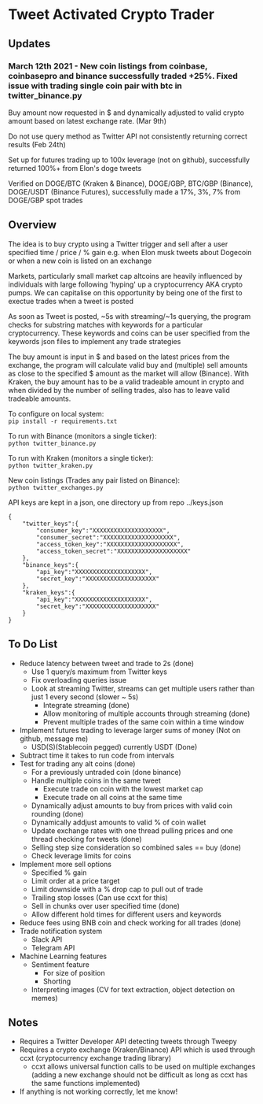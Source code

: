 # Tweet Activated Crypto Trader

## Updates
### March 12th 2021 - New coin listings from coinbase, coinbasepro and binance successfully traded +25%. Fixed issue with trading single coin pair with btc in twitter_binance.py

Buy amount now requested in $ and dynamically adjusted to valid crypto amount based on latest exchange rate. (Mar 9th)

Do not use query method as Twitter API not consistently returning correct results (Feb 24th)

Set up for futures trading up to 100x leverage (not on github), successfully returned 100%+ from Elon's doge tweets

Verified on DOGE/BTC (Kraken & Binance), DOGE/GBP, BTC/GBP (Binance), DOGE/USDT (Binance Futures), successfully made a 17%, 3%, 7% from DOGE/GBP spot trades

## Overview
The idea is to buy crypto using a Twitter trigger and sell after a user specified time / price / % gain e.g. when Elon musk tweets about Dogecoin or when a new coin is listed on an exchange

Markets, particularly small market cap altcoins are heavily influenced by individuals with large following 'hyping' up a cryptocurrency AKA crypto pumps. We can capitalise on this opportunity by being one of the first to exectue trades when a tweet is posted

As soon as Tweet is posted, ~5s with streaming/~1s querying, the program checks for substring matches with keywords for a particular cryptocurrency. These keywords and coins can be user specified from the keywords json files to implement any trade strategies

The buy amount is input in $ and based on the latest prices from the exchange, the program  will calculate valid buy and (multiple) sell amounts as close to the specified $ amount as the market will allow (Binance). With Kraken, the buy amount has to be a valid tradeable amount in crypto and when divided by the number of selling trades, also has to leave valid tradeable amounts. 

To configure on local system: \
`pip install -r requirements.txt`

To run with Binance (monitors a single ticker): \
`python twitter_binance.py`

To run with Kraken (monitors a single ticker): \
`python twitter_kraken.py`

New coin listings (Trades any pair listed on Binance): \
`python twitter_exchanges.py`


API keys are kept in a json, one directory up from repo ../keys.json
```
{
    "twitter_keys":{
        "consumer_key":"XXXXXXXXXXXXXXXXXXXX",
        "consumer_secret":"XXXXXXXXXXXXXXXXXXXX",
        "access_token_key":"XXXXXXXXXXXXXXXXXXXX",
        "access_token_secret":"XXXXXXXXXXXXXXXXXXXX"
    },
    "binance_keys":{
        "api_key":"XXXXXXXXXXXXXXXXXXXX",
        "secret_key":"XXXXXXXXXXXXXXXXXXXX"
    },
    "kraken_keys":{
    	"api_key":"XXXXXXXXXXXXXXXXXXXX",
        "secret_key":"XXXXXXXXXXXXXXXXXXXX"
    }
}
```

## To Do List
- Reduce latency between tweet and trade to 2s (done)
	- Use 1 query/s maximum from Twitter keys
	- Fix overloading queries issue
	- Look at streaming Twitter, streams can get multiple users rather than just 1 every second (slower ~ 5s)
		- Integrate streaming (done)
		- Allow monitoring of multiple accounts through streaming (done)
		- Prevent multiple trades of the same coin within a time window
- Implement futures trading to leverage larger sums of money (Not on github, message me)
	- USD(S)(Stablecoin pegged) currently USDT (Done)
- Subtract time it takes to run code from intervals
- Test for trading any alt coins (done)
	- For a previously untraded coin (done binance)
	- Handle multiple coins in the same tweet
		- Execute trade on coin with the lowest market cap
		- Execute trade on all coins at the same time
	- Dynamically adjust amounts to buy from prices with valid coin rounding (done)
	- Dynamically addjust amounts to valid % of coin wallet
	- Update exchange rates with one thread pulling prices and one thread checking for tweets (done)
	- Selling step size consideration so combined sales == buy (done)
	- Check leverage limits for coins
- Implement more sell options
	- Specified % gain
	- Limit order at a price target
	- Limit downside with a % drop cap to pull out of trade
	- Trailing stop losses (Can use ccxt for this)
	- Sell in chunks over user specified time (done)
	- Allow different hold times for different users and keywords
- Reduce fees using BNB coin and check working for all trades (done)
- Trade notification system
	- Slack API
	- Telegram API
- Machine Learning features
	- Sentiment feature
		- For size of position 
		- Shorting
	- Interpreting images (CV for text extraction, object detection on memes)


## Notes
- Requires a Twitter Developer API detecting tweets through Tweepy
- Requires a crypto exchange (Kraken/Binance) API which is used through ccxt (cryptocurrency exchange trading library)
	- ccxt allows universal function calls to be used on multiple exchanges (adding a new exchange should not be difficult as long as ccxt has the same functions implemented)
- If anything is not working correctly, let me know!
